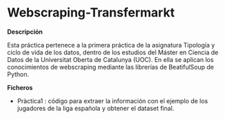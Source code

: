 # Webscraping-Transfermarkt
**Descripción**

Esta práctica pertenece a la primera práctica de la asignatura Tipología y ciclo de vida de los datos, dentro de los estudios del Máster en Ciencia de Datos de la Universitat Oberta de Catalunya (UOC). En ella se aplican los conocimientos de webscraping mediante las librerías de BeatifulSoup de Python.

**Ficheros**
- Pràctica1 : código para extraer la información con el ejemplo de los jugadores de la liga española y obtener el dataset final.
